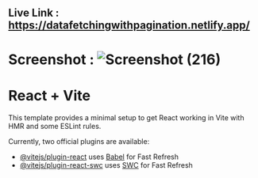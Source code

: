 ## Live Link : https://datafetchingwithpagination.netlify.app/

# Screenshot : ![Screenshot (216)](https://github.com/user-attachments/assets/0169c7ca-2098-4788-bfdc-9193f0d39cc9)


# React + Vite

This template provides a minimal setup to get React working in Vite with HMR and some ESLint rules.

Currently, two official plugins are available:

- [@vitejs/plugin-react](https://github.com/vitejs/vite-plugin-react/blob/main/packages/plugin-react/README.md) uses [Babel](https://babeljs.io/) for Fast Refresh
- [@vitejs/plugin-react-swc](https://github.com/vitejs/vite-plugin-react-swc) uses [SWC](https://swc.rs/) for Fast Refresh
